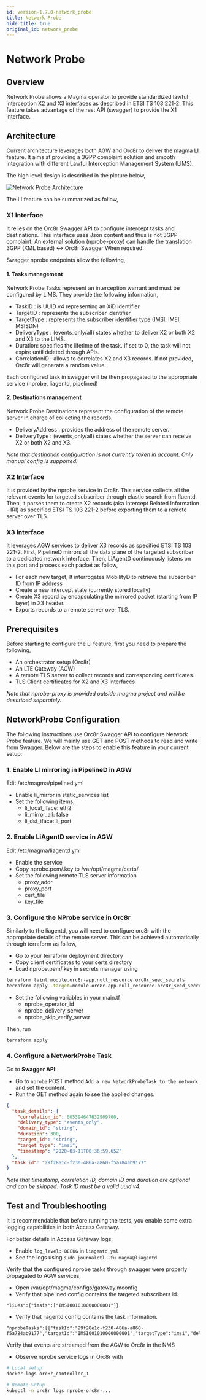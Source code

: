 ```yaml
---
id: version-1.7.0-network_probe
title: Network Probe
hide_title: true
original_id: network_probe
---
```


# Network Probe

## Overview

Network Probe allows a Magma operator to provide standardized lawful interception X2 and X3 interfaces as described in ETSI TS 103 221-2. This feature takes advantage of the rest API (swagger) to provide the X1 interface.

## Architecture

Current architecture leverages both AGW and Orc8r to deliver the magma LI feature. It aims at providing a 3GPP complaint solution and smooth integration with different Lawful Interception Management System (LIMS).

The high level design is described in the picture below,

![Network Probe Architecture](assets/lte/network_probe_architecture.png "Network Probe Architecture")

The LI feature can be summarized as follow,

### X1 Interface

It relies on the Orc8r Swagger API to configure intercept tasks and destinations. This interface uses Json content and thus is not 3GPP complaint. An external solution (nprobe-proxy) can handle the translation 3GPP (XML based) <-> Orc8r Swagger When required.

Swagger nprobe endpoints allow the following,

#### 1. Tasks management

Network Probe Tasks represent an interception warrant and must be configured by LIMS. They provide the following information,

- TaskID : is UUID v4 representing an XiD identifier.
- TargetID : represents the subscriber identifier
- TargetType : represents the subscriber identifier type (IMSI, IMEI, MSISDN)
- DeliveryType : (events_only/all) states whether to deliver X2 or both X2 and X3 to the LIMS.
- Duration: specifies the lifetime of the task. If set to 0, the task will not expire until deleted through APIs.
- CorrelationID : allows to correlates X2 and X3 records. If not provided, Orc8r will generate a random value.

Each configured task in swagger will be then propagated to the appropriate service (nprobe, liagentd, pipelined)

#### 2. Destinations management

Network Probe Destinations represent the configuration of the remote server in charge of collecting the records.

- DeliveryAddress : provides the address of the remote server.
- DeliveryType : (events_only/all) states whether the server can receive X2 or both X2 and X3.

*Note that destination configuration is not currently taken in account. Only manual config is supported.*

### X2 Interface

It is provided by the nprobe service in Orc8r. This service collects all the relevant events for targeted subscriber through elastic search from fluentd. Then, it parses them to create X2 records (aka Intercept Related Information - IRI) as specified ETSI TS 103 221-2 before exporting them to a remote server over TLS.

### X3 Interface

It leverages AGW services to deliver X3 records as specified ETSI TS 103 221-2.
First, PipelineD mirrors all the data plane of the targeted subscriber to a dedicated network interface. Then, LiAgentD continuously listens on this port and process each packet as follow,

- For each new target, It interrogates MobilityD to retrieve the subscriber ID from IP address
- Create a new intercept state (currently stored locally)
- Create X3 record by encapsulating the mirrored packet (starting from IP layer) in X3 header.
- Exports records to a remote server over TLS.

## Prerequisites

Before starting to configure the LI feature, first you need to prepare the following,

- An orchestrator setup (Orc8r)
- An LTE Gateway (AGW)
- A remote TLS server to collect records and corresponding certificates.
- TLS Client certificates for X2 and X3 Interfaces

*Note that nprobe-proxy is provided outside magma project and will be described separately.*

## NetworkProbe Configuration

The following instructions use Orc8r Swagger API to configure Network Probe feature.
We will mainly use GET and POST methods to read and write from Swagger.
Below are the steps to enable this feature in your current setup:

### 1. Enable LI mirroring in PipelineD in AGW

Edit /etc/magma/pipelined.yml

- Enable li_mirror in static_services list
- Set the following items,
    - li_local_iface: eth2
    - li_mirror_all: false
    - li_dst_iface: li_port

### 2. Enable LiAgentD service in AGW

Edit /etc/magma/liagentd.yml

- Enable the service
- Copy nprobe.pem/.key to /var/opt/magma/certs/
- Set the following remote TLS server information
    - proxy_addr
    - proxy_port
    - cert_file
    - key_file

### 3. Configure the NProbe service in Orc8r

Similarly to the liagentd, you will need to configure orc8r with the appropriate details of
the remote server. This can be achieved automatically through terraform as follow,

- Go to your terraform deployment directory
- Copy client certificates to your certs directory
- Load nprobe.pem/.key in secrets manager using

```bash
terraform taint module.orc8r-app.null_resource.orc8r_seed_secrets
terraform apply -target=module.orc8r-app.null_resource.orc8r_seed_secrets
```

- Set the following variables in your main.tf
    - nprobe_operator_id
    - nprobe_delivery_server
    - nprobe_skip_verify_server

Then, run

```bash
terraform apply
```

### 4. Configure a NetworkProbe Task

Go to **Swagger API**:

- Go to `nprobe` POST method `Add a new NetworkProbeTask to the network` and set the content.
- Run the GET method again to see the applied changes.

```json
{
  "task_details": {
    "correlation_id": 605394647632969700,
    "delivery_type": "events_only",
    "domain_id": "string",
    "duration": 300,
    "target_id": "string",
    "target_type": "imsi",
    "timestamp": "2020-03-11T00:36:59.65Z"
  },
  "task_id": "29f28e1c-f230-486a-a860-f5a784ab9177"
}
```

*Note that timestamp, correlation ID, domain ID and duration are optional and can be skipped. Task ID must be a valid uuid v4.*

## Test and Troubleshooting

It is recommendable that before running the tests, you enable some extra logging capabilities in both Access Gateway.

For better details in Access Gateway logs:

- Enable `log_level: DEBUG` in `liagentd.yml`
- See the logs using `sudo journalctl -fu magma@liagentd`

Verify that the configured nprobe tasks through swagger were properly propagated to AGW services,

- Open /var/opt/magma/configs/gateway.mconfig
- Verify that pipelined config contains the targeted subscribers id.

```text
"liUes":{"imsis":["IMSI001010000000001"]}
```

- Verify that liagentd config contains the task information.

```text
"nprobeTasks":[{"taskId":"29f28e1c-f230-486a-a860-f5a784ab9177","targetId":"IMSI001010000000001","targetType":"imsi","deliveryType":"events_only","correlationId":"605394647632070000"}]
```

Verify that events are streamed from the AGW to Orc8r in the NMS

- Observe nprobe service logs in Orc8r with

```bash
# Local setup
docker logs orc8r_controller_1
```

```bash
# Remote Setup
kubectl -n orc8r logs nprobe-orc8r-...
```
